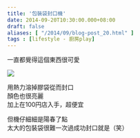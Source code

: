 ```yaml
---
title: '包裝袋封口機'
date: 2014-09-20T10:30:00.000+08:00
draft: false
aliases: [ "/2014/09/blog-post_20.html" ]
tags : [lifestyle - 廚房play]
---
```


一直都覺得這個東西很可愛  

![](/images/daisobagcloser.jpg)

用熱力溶掉膠袋從而封口  
顏色也很亮麗  
加上在100円店入手，超便宜  
  
但機仔細細是陽春了點  
太大的包裝袋很難一次過成功封口就是（笑）
